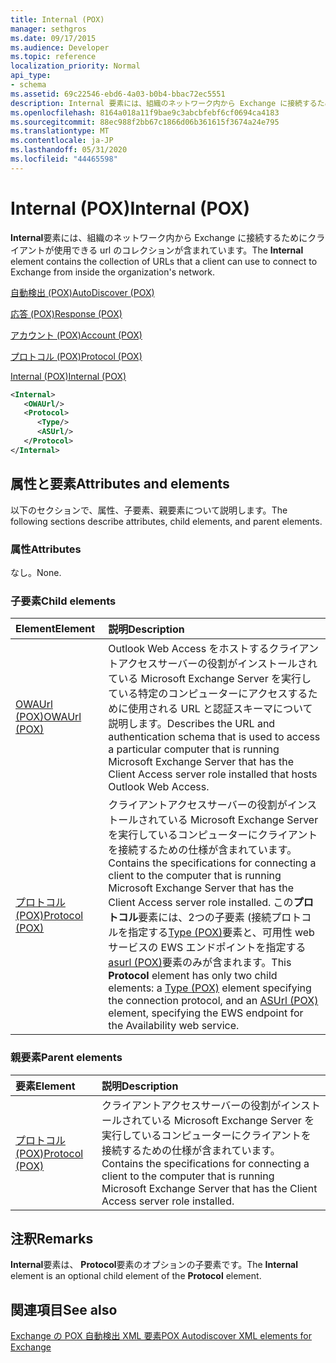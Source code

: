 ```yaml
---
title: Internal (POX)
manager: sethgros
ms.date: 09/17/2015
ms.audience: Developer
ms.topic: reference
localization_priority: Normal
api_type:
- schema
ms.assetid: 69c22546-ebd6-4a03-b0b4-bbac72ec5551
description: Internal 要素には、組織のネットワーク内から Exchange に接続するためにクライアントが使用できる Url のコレクションが含まれています。
ms.openlocfilehash: 8164a018a11f9bae9c3abcbfebf6cf0694ca4183
ms.sourcegitcommit: 88ec988f2bb67c1866d06b361615f3674a24e795
ms.translationtype: MT
ms.contentlocale: ja-JP
ms.lasthandoff: 05/31/2020
ms.locfileid: "44465598"
---
```

# <a name="internal-pox"></a><span data-ttu-id="51e28-103">Internal (POX)</span><span class="sxs-lookup"><span data-stu-id="51e28-103">Internal (POX)</span></span>

<span data-ttu-id="51e28-104">**Internal**要素には、組織のネットワーク内から Exchange に接続するためにクライアントが使用できる url のコレクションが含まれています。</span><span class="sxs-lookup"><span data-stu-id="51e28-104">The **Internal** element contains the collection of URLs that a client can use to connect to Exchange from inside the organization's network.</span></span> 
  
[<span data-ttu-id="51e28-105">自動検出 (POX)</span><span class="sxs-lookup"><span data-stu-id="51e28-105">AutoDiscover (POX)</span></span>](autodiscover-pox.md)
  
[<span data-ttu-id="51e28-106">応答 (POX)</span><span class="sxs-lookup"><span data-stu-id="51e28-106">Response (POX)</span></span>](response-pox.md)
  
[<span data-ttu-id="51e28-107">アカウント (POX)</span><span class="sxs-lookup"><span data-stu-id="51e28-107">Account (POX)</span></span>](account-pox.md)
  
[<span data-ttu-id="51e28-108">プロトコル (POX)</span><span class="sxs-lookup"><span data-stu-id="51e28-108">Protocol (POX)</span></span>](protocol-pox.md)
  
[<span data-ttu-id="51e28-109">Internal (POX)</span><span class="sxs-lookup"><span data-stu-id="51e28-109">Internal (POX)</span></span>](internal-pox.md)
  
```xml
<Internal>
   <OWAUrl/>
   <Protocol>
      <Type/>
      <ASUrl/>
   </Protocol>
</Internal>
```

## <a name="attributes-and-elements"></a><span data-ttu-id="51e28-110">属性と要素</span><span class="sxs-lookup"><span data-stu-id="51e28-110">Attributes and elements</span></span>

<span data-ttu-id="51e28-111">以下のセクションで、属性、子要素、親要素について説明します。</span><span class="sxs-lookup"><span data-stu-id="51e28-111">The following sections describe attributes, child elements, and parent elements.</span></span>
  
### <a name="attributes"></a><span data-ttu-id="51e28-112">属性</span><span class="sxs-lookup"><span data-stu-id="51e28-112">Attributes</span></span>

<span data-ttu-id="51e28-113">なし。</span><span class="sxs-lookup"><span data-stu-id="51e28-113">None.</span></span>
  
### <a name="child-elements"></a><span data-ttu-id="51e28-114">子要素</span><span class="sxs-lookup"><span data-stu-id="51e28-114">Child elements</span></span>

|<span data-ttu-id="51e28-115">**Element**</span><span class="sxs-lookup"><span data-stu-id="51e28-115">**Element**</span></span>|<span data-ttu-id="51e28-116">**説明**</span><span class="sxs-lookup"><span data-stu-id="51e28-116">**Description**</span></span>|
|:-----|:-----|
|[<span data-ttu-id="51e28-117">OWAUrl (POX)</span><span class="sxs-lookup"><span data-stu-id="51e28-117">OWAUrl (POX)</span></span>](owaurl-pox.md) <br/> |<span data-ttu-id="51e28-118">Outlook Web Access をホストするクライアントアクセスサーバーの役割がインストールされている Microsoft Exchange Server を実行している特定のコンピューターにアクセスするために使用される URL と認証スキーマについて説明します。</span><span class="sxs-lookup"><span data-stu-id="51e28-118">Describes the URL and authentication schema that is used to access a particular computer that is running Microsoft Exchange Server that has the Client Access server role installed that hosts Outlook Web Access.</span></span>  <br/> |
|[<span data-ttu-id="51e28-119">プロトコル (POX)</span><span class="sxs-lookup"><span data-stu-id="51e28-119">Protocol (POX)</span></span>](protocol-pox.md) <br/> |<span data-ttu-id="51e28-120">クライアントアクセスサーバーの役割がインストールされている Microsoft Exchange Server を実行しているコンピューターにクライアントを接続するための仕様が含まれています。</span><span class="sxs-lookup"><span data-stu-id="51e28-120">Contains the specifications for connecting a client to the computer that is running Microsoft Exchange Server that has the Client Access server role installed.</span></span> <span data-ttu-id="51e28-121">この**プロトコル**要素には、2つの子要素 (接続プロトコルを指定する[Type (POX)](type-pox.md)要素と、可用性 web サービスの EWS エンドポイントを指定する[asurl (POX)](asurl-pox.md)要素のみが含まれます。</span><span class="sxs-lookup"><span data-stu-id="51e28-121">This **Protocol** element has only two child elements: a [Type (POX)](type-pox.md) element specifying the connection protocol, and an [ASUrl (POX)](asurl-pox.md) element, specifying the EWS endpoint for the Availability web service.</span></span>  <br/> |
   
### <a name="parent-elements"></a><span data-ttu-id="51e28-122">親要素</span><span class="sxs-lookup"><span data-stu-id="51e28-122">Parent elements</span></span>

|<span data-ttu-id="51e28-123">**要素**</span><span class="sxs-lookup"><span data-stu-id="51e28-123">**Element**</span></span>|<span data-ttu-id="51e28-124">**説明**</span><span class="sxs-lookup"><span data-stu-id="51e28-124">**Description**</span></span>|
|:-----|:-----|
|[<span data-ttu-id="51e28-125">プロトコル (POX)</span><span class="sxs-lookup"><span data-stu-id="51e28-125">Protocol (POX)</span></span>](protocol-pox.md) <br/> |<span data-ttu-id="51e28-126">クライアントアクセスサーバーの役割がインストールされている Microsoft Exchange Server を実行しているコンピューターにクライアントを接続するための仕様が含まれています。</span><span class="sxs-lookup"><span data-stu-id="51e28-126">Contains the specifications for connecting a client to the computer that is running Microsoft Exchange Server that has the Client Access server role installed.</span></span>  <br/> |
   
## <a name="remarks"></a><span data-ttu-id="51e28-127">注釈</span><span class="sxs-lookup"><span data-stu-id="51e28-127">Remarks</span></span>

<span data-ttu-id="51e28-128">**Internal**要素は、 **Protocol**要素のオプションの子要素です。</span><span class="sxs-lookup"><span data-stu-id="51e28-128">The **Internal** element is an optional child element of the **Protocol** element.</span></span> 
  
## <a name="see-also"></a><span data-ttu-id="51e28-129">関連項目</span><span class="sxs-lookup"><span data-stu-id="51e28-129">See also</span></span>



[<span data-ttu-id="51e28-130">Exchange の POX 自動検出 XML 要素</span><span class="sxs-lookup"><span data-stu-id="51e28-130">POX Autodiscover XML elements for Exchange</span></span>](pox-autodiscover-xml-elements-for-exchange.md)

